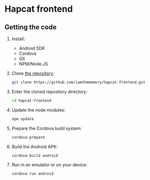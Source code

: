 # Hapcat frontend

## Getting the code

1.  Install:

    - Android SDK
    - Cordova
    - Git
    - NPM/Node.JS

2.  Clone [the repository](https://github.com/iamthememory/hapcat-frontend):

    ```sh
    git clone https://github.com/iamthememory/hapcat-frontend.git
    ```

3.  Enter the cloned repository directory:

    ```sh
    cd hapcat-frontend
    ```

4.  Update the node modules:

    ```sh
    npm update
    ```

5.  Prepare the Cordova build system:

    ```sh
    cordova prepare
    ```

6.  Build the Android APK:

    ```sh
    cordova build android
    ```

7.  Run in an emulator or on your device:

    ```sh
    cordova run android
    ```
